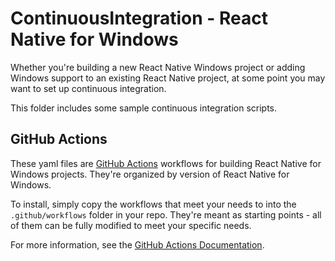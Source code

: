 # ContinuousIntegration - React Native for Windows

Whether you're building a new React Native Windows project or adding Windows support to an existing React Native project, at some point you may want to set up continuous integration.

This folder includes some sample continuous integration scripts.

## GitHub Actions ##

These yaml files are [GitHub Actions](https://github.com/features/actions) workflows for building React Native for Windows projects. They're organized by version of React Native for Windows.

To install, simply copy the workflows that meet your needs to into the `.github/workflows` folder in your repo. They're meant as starting points - all of them can be fully modified to meet your specific needs.

For more information, see the [GitHub Actions Documentation](https://docs.github.com/en/actions).
